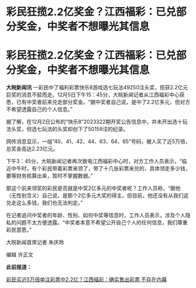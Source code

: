 # 彩民狂揽2.2亿奖金？江西福彩：已兑部分奖金，中奖者不想曝光其信息

# 彩民狂揽2.2亿奖金？江西福彩：已兑部分奖金，中奖者不想曝光其信息

**大皖新闻讯**
一彩民中了福利彩票快乐8游戏选七玩法49250注头奖，揽获2.2亿元巨奖的消息不胫而走。12月5日下午15：45分，大皖新闻记者从江西福彩中心获悉，已有中奖者前来兑走部分奖金。“据中奖者自己说，是中了2.2亿多元，但对方不希望透露自己的个人信息。”

据了解，在12月2日公布的“快乐8”2023322期开奖公告信息中，并未开出选十玩法头奖，但选七玩法的头奖却创下了50159注的纪录。

网传消息显示，一组“40、41、42、44、63、64、65”号码，被人买了近5万倍，总奖金高达2.23亿元。

下午3：45分，大皖新闻记者再次致电江西福彩中心时，对方工作人员表示，“临近中午时，有个彩民带着彩票来领了，带了十几张彩票来兑的，具体领走多少钱，要等财务核算出来，暂时不掌握数据。”

那这个前来领奖的彩民是否就是中奖2亿多元的中奖者呢？工作人员称，“据他（无性别含义）自己说，是那个2亿多元大奖的得主，但目前，他还没有从我们这兑走这么多钱，我们也无法判定。”

在记者追问中奖者的年龄、性别、如何中奖等信息时，工作人员表示，涉及个人隐私的问题不太方便透露。“中奖者本意不希望公开自己个人的任何信息，我们尊重彩民意愿。”

大皖新闻首席记者 朱庆玲

编辑 许正文

**此前报道：**

[彩民买近5万倍单注彩票中2.2亿？江西福彩：确实售出彩票
不存在内幕](https://news.qq.com/rain/a/20231205A049OL00)

